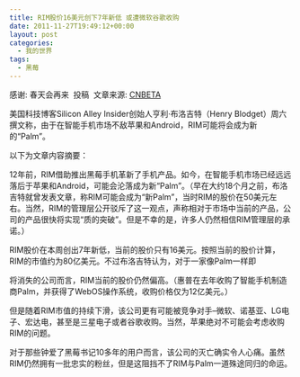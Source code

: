 ```yaml
---
title: RIM股价16美元创下7年新低 或遭微软谷歌收购
date: 2011-11-27T19:49:12+00:00
layout: post
categories:
  - 我的世界
tags:
  - 黑莓
---
```

感谢: 春天会再来  投稿  文章来源: [CNBETA](http://www.cnbeta.com/articles/163534.htm "春天会再来")

美国科技博客Silicon Alley Insider创始人亨利·布洛吉特（Henry Blodget）周六撰文称，由于在智能手机市场不敌苹果和Android，RIM可能将会成为新的“Palm”。

以下为文章内容摘要：

12年前，RIM借助推出黑莓手机革新了手机产品。如今，在智能手机市场已经远远落后于苹果和Android，可能会沦落成为新“Palm”。（早在大约18个月之前，布洛吉特就曾发表文章，称RIM可能会成为“新Palm”，当时RIM的股价在50美元左右。当然，RIM的管理层公开驳斥了这一观点，声称相对于市场中当前的产品，公司的产品很快将实现“质的突破”。但是不幸的是，许多人仍然相信RIM管理层的承诺。）

RIM股价在本周创出7年新低，当前的股价只有16美元。按照当前的股价计算，RIM的市值约为80亿美元。不过布洛吉特认为，对于一家像Palm一样即
<!--more-->
将消失的公司而言，RIM当前的股价仍然偏高。（惠普在去年收购了智能手机制造商Palm，并获得了WebOS操作系统，收购价格仅为12亿美元。）

但是随着RIM市值的持续下滑，该公司更有可能被竞争对手–微软、诺基亚、LG电子、宏达电，甚至是三星电子或者谷歌收购。当然，苹果绝对不可能会考虑收购RIM的问题。

对于那些钟爱了黑莓书记10多年的用户而言，该公司的灭亡确实令人心痛。虽然RIM仍然拥有一批忠实的粉丝，但是这阻挡不了RIM与Palm一道殊途同归的命运。